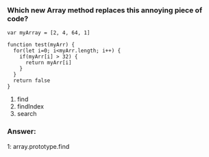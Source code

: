 ### Which new Array method replaces this annoying piece of code?

```
var myArray = [2, 4, 64, 1]

function test(myArr) {
  for(let i=0; i<myArr.length; i++) {
    if(myArr[i] > 32) {
      return myArr[i]
    }
  }
  return false
}
```

1. find
2. findIndex
3. search

### Answer:

1: array.prototype.find